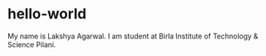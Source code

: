 # hello-world
My name is Lakshya Agarwal.
I am student at Birla Institute of Technology & Science Pilani.
